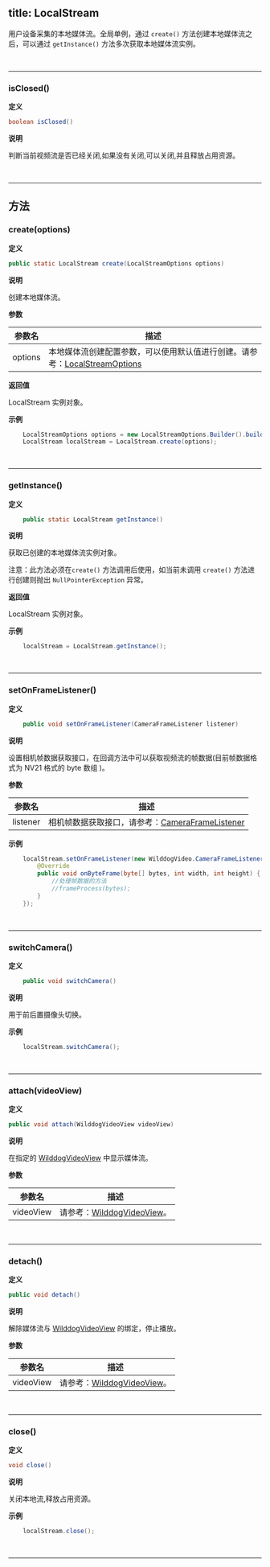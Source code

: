 title: LocalStream
---
用户设备采集的本地媒体流。全局单例，通过 `create()` 方法创建本地媒体流之后，可以通过 `getInstance()` 方法多次获取本地媒体流实例。
 
</br>

---

### isClosed()

**定义**   

```java
boolean isClosed()
```

**说明**

判断当前视频流是否已经关闭,如果没有关闭,可以关闭,并且释放占用资源。

</br>

---


## 方法

### create(options)
**定义**
   
```java
public static LocalStream create(LocalStreamOptions options)
```
**说明**

创建本地媒体流。

**参数**

| 参数名 | 描述 |
|---|---|
| options | 本地媒体流创建配置参数，可以使用默认值进行创建。请参考：[LocalStreamOptions](/conversation/Android/api/local-stream-options.html) |

**返回值**

LocalStream 实例对象。

**示例**

```java
	LocalStreamOptions options = new LocalStreamOptions.Builder().build();
	LocalStream localStream = LocalStream.create(options);
```

</br>

---


### getInstance()

**定义**
   
```java
    public static LocalStream getInstance()
```
**说明**

获取已创建的本地媒体流实例对象。

注意：此方法必须在`create()` 方法调用后使用，如当前未调用 `create()` 方法进行创建则抛出 `NullPointerException` 异常。

**返回值**

LocalStream 实例对象。

**示例**

```java
    localStream = LocalStream.getInstance();
```

</br>

---



### setOnFrameListener()

**定义**
   
```java
    public void setOnFrameListener(CameraFrameListener listener)
```

**说明**

设置相机帧数据获取接口，在回调方法中可以获取视频流的帧数据(目前帧数据格式为 NV21 格式的 byte 数组 )。

**参数**

| 参数名 | 描述 |
|---|---|
|listener| 相机帧数据获取接口，请参考：[CameraFrameListener](/conversation/Android/api/camera-frame-listener.html)|

**示例**

```java
	localStream.setOnFrameListener(new WilddogVideo.CameraFrameListener() {
	    @Override
	    public void onByteFrame(byte[] bytes, int width, int height) {
	        //处理帧数据的方法
	        //frameProcess(bytes);
	    }
	});
```

</br>

---

### switchCamera()

**定义**   

```java
    public void switchCamera()
```

**说明**

用于前后置摄像头切换。


**示例**

```java
    localStream.switchCamera();
```

</br>

---

### attach(videoView)

**定义**
   
```java
public void attach(WilddogVideoView videoView)
```
**说明**

在指定的 [WilddogVideoView](/conversation/Android/api/wilddog-video-view.html) 中显示媒体流。

**参数**

| 参数名 | 描述 |
|---|---|
| videoView | 请参考：[WilddogVideoView](/conversation/Android/api/wilddog-video-view.html)。|

</br>

---

### detach()

**定义**
   
```java
public void detach()
```
**说明**

解除媒体流与 [WilddogVideoView](/conversation/Android/api/wilddog-video-view.html) 的绑定，停止播放。

**参数**

| 参数名 | 描述 |
|---|---|
| videoView | 请参考：[WilddogVideoView](/conversation/Android/api/wilddog-video-view.html)。|

</br>

---

### close()

**定义**   

```java
void close()
```

**说明**

关闭本地流,释放占用资源。


**示例**

```java
    localStream.close();
```

</br>

---

